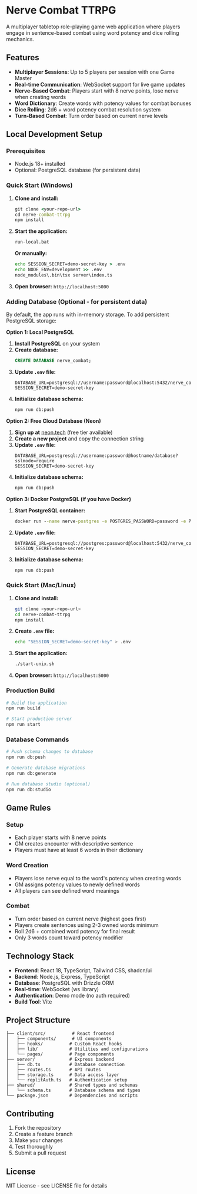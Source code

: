 # Nerve Combat TTRPG

A multiplayer tabletop role-playing game web application where players engage in sentence-based combat using word potency and dice rolling mechanics.

## Features

- **Multiplayer Sessions**: Up to 5 players per session with one Game Master
- **Real-time Communication**: WebSocket support for live game updates
- **Nerve-Based Combat**: Players start with 8 nerve points, lose nerve when creating words
- **Word Dictionary**: Create words with potency values for combat bonuses
- **Dice Rolling**: 2d6 + word potency combat resolution system
- **Turn-Based Combat**: Turn order based on current nerve levels

## Local Development Setup

### Prerequisites

- Node.js 18+ installed
- Optional: PostgreSQL database (for persistent data)

### Quick Start (Windows)

1. **Clone and install:**
   ```cmd
   git clone <your-repo-url>
   cd nerve-combat-ttrpg
   npm install
   ```

2. **Start the application:**
   ```cmd
   run-local.bat
   ```
   
   **Or manually:**
   ```cmd
   echo SESSION_SECRET=demo-secret-key > .env
   echo NODE_ENV=development >> .env
   node_modules\.bin\tsx server\index.ts
   ```

4. **Open browser:** `http://localhost:5000`

### Adding Database (Optional - for persistent data)

By default, the app runs with in-memory storage. To add persistent PostgreSQL storage:

**Option 1: Local PostgreSQL**
1. **Install PostgreSQL** on your system
2. **Create database:**
   ```sql
   CREATE DATABASE nerve_combat;
   ```
3. **Update `.env` file:**
   ```env
   DATABASE_URL=postgresql://username:password@localhost:5432/nerve_combat
   SESSION_SECRET=demo-secret-key
   ```
4. **Initialize database schema:**
   ```cmd
   npm run db:push
   ```

**Option 2: Free Cloud Database (Neon)**
1. **Sign up at** [neon.tech](https://neon.tech) (free tier available)
2. **Create a new project** and copy the connection string
3. **Update `.env` file:**
   ```env
   DATABASE_URL=postgresql://username:password@hostname/database?sslmode=require
   SESSION_SECRET=demo-secret-key
   ```
4. **Initialize database schema:**
   ```cmd
   npm run db:push
   ```

**Option 3: Docker PostgreSQL (if you have Docker)**
1. **Start PostgreSQL container:**
   ```cmd
   docker run --name nerve-postgres -e POSTGRES_PASSWORD=password -e POSTGRES_DB=nerve_combat -p 5432:5432 -d postgres:15
   ```
2. **Update `.env` file:**
   ```env
   DATABASE_URL=postgresql://postgres:password@localhost:5432/nerve_combat
   SESSION_SECRET=demo-secret-key
   ```
3. **Initialize database schema:**
   ```cmd
   npm run db:push
   ```

### Quick Start (Mac/Linux)

1. **Clone and install:**
   ```bash
   git clone <your-repo-url>
   cd nerve-combat-ttrpg
   npm install
   ```

2. **Create `.env` file:**
   ```bash
   echo "SESSION_SECRET=demo-secret-key" > .env
   ```

3. **Start the application:**
   ```bash
   ./start-unix.sh
   ```

4. **Open browser:** `http://localhost:5000`

### Production Build

```bash
# Build the application
npm run build

# Start production server
npm run start
```

### Database Commands

```bash
# Push schema changes to database
npm run db:push

# Generate database migrations
npm run db:generate

# Run database studio (optional)
npm run db:studio
```

## Game Rules

### Setup
- Each player starts with 8 nerve points
- GM creates encounter with descriptive sentence
- Players must have at least 6 words in their dictionary

### Word Creation
- Players lose nerve equal to the word's potency when creating words
- GM assigns potency values to newly defined words
- All players can see defined word meanings

### Combat
- Turn order based on current nerve (highest goes first)
- Players create sentences using 2-3 owned words minimum
- Roll 2d6 + combined word potency for final result
- Only 3 words count toward potency modifier

## Technology Stack

- **Frontend**: React 18, TypeScript, Tailwind CSS, shadcn/ui
- **Backend**: Node.js, Express, TypeScript
- **Database**: PostgreSQL with Drizzle ORM
- **Real-time**: WebSocket (ws library)
- **Authentication**: Demo mode (no auth required)
- **Build Tool**: Vite

## Project Structure

```
├── client/src/          # React frontend
│   ├── components/      # UI components
│   ├── hooks/          # Custom React hooks
│   ├── lib/            # Utilities and configurations
│   └── pages/          # Page components
├── server/             # Express backend
│   ├── db.ts           # Database connection
│   ├── routes.ts       # API routes
│   ├── storage.ts      # Data access layer
│   └── replitAuth.ts   # Authentication setup
├── shared/             # Shared types and schemas
│   └── schema.ts       # Database schema and types
└── package.json        # Dependencies and scripts
```

## Contributing

1. Fork the repository
2. Create a feature branch
3. Make your changes
4. Test thoroughly
5. Submit a pull request

## License

MIT License - see LICENSE file for details